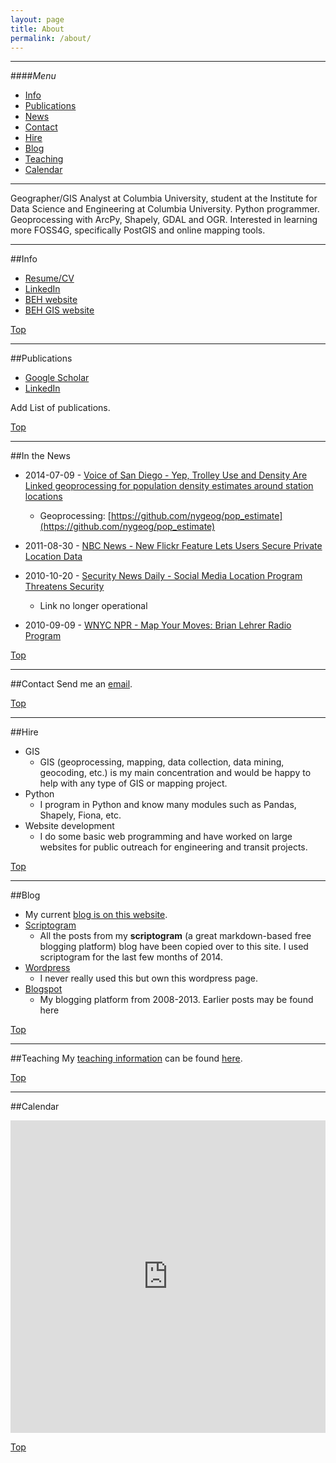 ```yaml
---
layout: page
title: About
permalink: /about/
---
```


<!--This is the base Jekyll theme. You can find out more info about customizing your Jekyll theme, as well as basic Jekyll usage documentation at [jekyllrb.com](http://jekyllrb.com/)

You can find the source code for the Jekyll new theme at: [github.com/jglovier/jekyll-new](https://github.com/jglovier/jekyll-new)

You can find the source code for Jekyll at [github.com/jekyll/jekyll](https://github.com/jekyll/jekyll)
-->

---

####<a name="top"></a>*Menu*
* [Info](#info)
* [Publications](#pubs)
* [News](#news)
* [Contact](#contact)
* [Hire](#hire)
* [Blog](#blog)
* [Teaching](#teaching)
* [Calendar](#calendar)

---

Geographer/GIS Analyst at Columbia University, student at the Institute for Data Science and Engineering at Columbia University. Python programmer. Geoprocessing with ArcPy, Shapely, GDAL and OGR. Interested in learning more FOSS4G, specifically PostGIS and online mapping tools.

---

##<a name="info"></a>Info

* [Resume/CV](https://dl.dropboxusercontent.com/u/36281098/nygeog/pages/cv/daniel_martin_sheehan_cv.pdf)
* [LinkedIn](https://www.linkedin.com/pub/daniel-sheehan/53/10b/984)
* [BEH website](http://beh.columbia.edu/)
* [BEH GIS website](http://beh-gis.github.com)

[Top](#top)

---

##<a name="pubs"></a>Publications
* [Google Scholar](http://scholar.google.com/citations?user=K6iTYsUAAAAJ&hl=en)
* [LinkedIn](https://www.linkedin.com/pub/daniel-sheehan/53/10b/984)

Add List of publications.

[Top](#top)

---

##<a name="news"></a>In the News
* 2014-07-09 - [Voice of San Diego - Yep, Trolley Use and Density Are Linked
geoprocessing for population density estimates around station locations](http://voiceofsandiego.org/2014/07/09/yep-trolley-use-and-density-are-linked/)
	* Geoprocessing: [https://github.com/nygeog/pop_estimate](https://github.com/nygeog/pop_estimate) 
	

* 2011-08-30 - [NBC News - New Flickr Feature Lets Users Secure Private Location Data](http://www.nbcnews.com/id/44333199/ns/technology_and_science-security/t/flickr-now-lets-you-secure-private-location-info/)

* 2010-10-20 - [Security News Daily - Social Media Location Program Threatens Security](http://www.securitynewsdaily.com/social-media-location-program-threatens-security-0192/)
	* Link no longer operational
	
* 2010-09-09 - [WNYC NPR - Map Your Moves: Brian Lehrer Radio Program](http://www.wnyc.org/shows/bl/2010/sep/09/map-your-moves-data-visualization-challenge/)

[Top](#top)

---

##<a name="contact"></a>Contact
Send me an [email](mailto:daniel.martin.sheehan@gmail.com).

[Top](#top)

---

##<a name="hire"></a>Hire
* GIS
	* GIS (geoprocessing, mapping, data collection, data mining, geocoding, etc.) is my main concentration and would be happy to help with any type of GIS or mapping project. 
* Python
	* I program in Python and know many modules such as Pandas, Shapely, Fiona, etc. 
* Website development
	* I do some basic web programming and have worked on large websites for public outreach for engineering and transit projects. 
	
[Top](#top)

---

##<a name="blog"></a>Blog
* My current [blog is on this website](http://nygeog.github.io).
* [Scriptogram](http://scriptogr.am/nygeog)
	* All the posts from my **scriptogram** (a great markdown-based free blogging platform) blog have been copied over to this site. I used scriptogram for the last few months of 2014. 
* [Wordpress](http://nygeog.wordpress.com/)
	* I never really used this but own this wordpress page.
* [Blogspot](http://nygeog.blogspot.com/)
	* My blogging platform from 2008-2013. Earlier posts may be found here

[Top](#top)

---

##<a name="teaching"></a>Teaching
My [teaching information](https://nygeog.github.io/teaching/) can be found [here](https://nygeog.github.io/teaching/). 

[Top](#top)

---

##<a name="calendar"></a>Calendar

<p><iframe src="https://www.google.com/calendar/embed?src=39a18nupjlakmcbjq3pveu1nqc%40group.calendar.google.com&ctz=America/New_York" style="border: 0" width='100%' height="500" frameborder="0" scrolling="no"></iframe></p>

[Top](#top)

